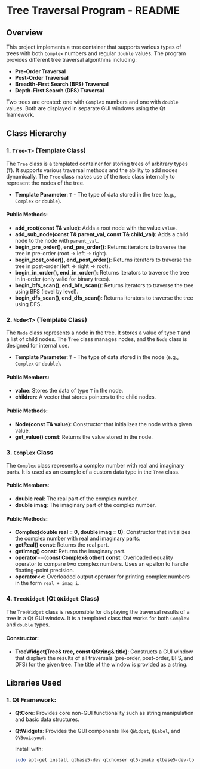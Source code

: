 # Tree Traversal Program - README

## Overview
This project implements a tree container that supports various types of trees with both `Complex` numbers and regular `double` values. The program provides different tree traversal algorithms including:
- **Pre-Order Traversal**
- **Post-Order Traversal**
- **Breadth-First Search (BFS) Traversal**
- **Depth-First Search (DFS) Traversal**

Two trees are created: one with `Complex` numbers and one with `double` values. Both are displayed in separate GUI windows using the Qt framework.

## Class Hierarchy

### 1. `Tree<T>` (Template Class)
The `Tree` class is a templated container for storing trees of arbitrary types (`T`). It supports various traversal methods and the ability to add nodes dynamically. The `Tree` class makes use of the `Node` class internally to represent the nodes of the tree.

- **Template Parameter**: `T` - The type of data stored in the tree (e.g., `Complex` or `double`).

#### Public Methods:
- **add_root(const T& value)**: Adds a root node with the value `value`.
- **add_sub_node(const T& parent_val, const T& child_val)**: Adds a child node to the node with `parent_val`.
- **begin_pre_order(), end_pre_order()**: Returns iterators to traverse the tree in pre-order (root → left → right).
- **begin_post_order(), end_post_order()**: Returns iterators to traverse the tree in post-order (left → right → root).
- **begin_in_order(), end_in_order()**: Returns iterators to traverse the tree in in-order (only valid for binary trees).
- **begin_bfs_scan(), end_bfs_scan()**: Returns iterators to traverse the tree using BFS (level by level).
- **begin_dfs_scan(), end_dfs_scan()**: Returns iterators to traverse the tree using DFS.

### 2. `Node<T>` (Template Class)
The `Node` class represents a node in the tree. It stores a value of type `T` and a list of child nodes. The `Tree` class manages nodes, and the `Node` class is designed for internal use.

- **Template Parameter**: `T` - The type of data stored in the node (e.g., `Complex` or `double`).

#### Public Members:
- **value**: Stores the data of type `T` in the node.
- **children**: A vector that stores pointers to the child nodes.

#### Public Methods:
- **Node(const T& value)**: Constructor that initializes the node with a given value.
- **get_value() const**: Returns the value stored in the node.

### 3. `Complex` Class
The `Complex` class represents a complex number with real and imaginary parts. It is used as an example of a custom data type in the `Tree` class.

#### Public Members:
- **double real**: The real part of the complex number.
- **double imag**: The imaginary part of the complex number.

#### Public Methods:
- **Complex(double real = 0, double imag = 0)**: Constructor that initializes the complex number with real and imaginary parts.
- **getReal() const**: Returns the real part.
- **getImag() const**: Returns the imaginary part.
- **operator==(const Complex& other) const**: Overloaded equality operator to compare two complex numbers. Uses an epsilon to handle floating-point precision.
- **operator<<**: Overloaded output operator for printing complex numbers in the form `real + imag i`.

### 4. `TreeWidget` (Qt `QWidget` Class)
The `TreeWidget` class is responsible for displaying the traversal results of a tree in a Qt GUI window. It is a templated class that works for both `Complex` and `double` types.

#### Constructor:
- **TreeWidget(Tree<T>& tree, const QString& title)**: Constructs a GUI window that displays the results of all traversals (pre-order, post-order, BFS, and DFS) for the given tree. The title of the window is provided as a string.

## Libraries Used

### 1. Qt Framework:
- **QtCore**: Provides core non-GUI functionality such as string manipulation and basic data structures.
- **QtWidgets**: Provides the GUI components like `QWidget`, `QLabel`, and `QVBoxLayout`.
  
   Install with:
   ```bash
   sudo apt-get install qtbase5-dev qtchooser qt5-qmake qtbase5-dev-tools
